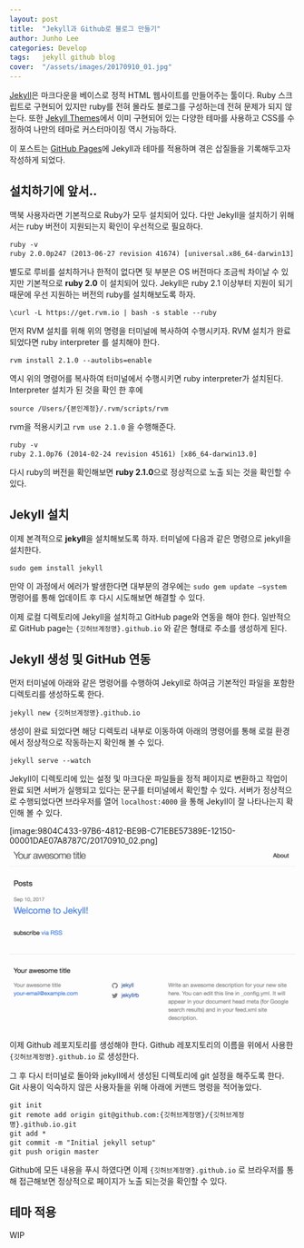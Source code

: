 ```yaml
---
layout: post
title:  "Jekyll과 Github로 블로그 만들기"
author: Junho Lee
categories: Develop
tags:	jekyll github blog
cover:  "/assets/images/20170910_01.jpg"
---
```


[Jekyll](http://jekyllrb.com)은 마크다운을 베이스로 정적 HTML 웹사이트를 만들어주는 툴이다. Ruby 스크립트로 구현되어 있지만 ruby를 전혀 몰라도 블로그를 구성하는데 전혀 문제가 되지 않는다. 또한 [Jekyll Themes](http://jekyllthemes.org)에서 이미 구현되어 있는 다양한 테마를 사용하고 CSS를 수정하여 나만의 테마로 커스터마이징 역시 가능하다.

이 포스트는 [GitHub Pages](https://pages.github.com)에 Jekyll과 테마를 적용하며 겪은 삽질들을 기록해두고자 작성하게 되었다.

## 설치하기에 앞서..
맥북 사용자라면 기본적으로 Ruby가 모두 설치되어 있다. 다만 Jekyll을 설치하기 위해서는 ruby 버전이 지원되는지 확인이 우선적으로 필요하다.

```
ruby -v
ruby 2.0.0p247 (2013-06-27 revision 41674) [universal.x86_64-darwin13]
```

별도로 루비를 설치하거나 한적이 없다면 뒷 부분은 OS 버전마다 조금씩 차이날 수 있지만 기본적으로 **ruby 2.0** 이 설치되어 있다. Jekyll은 ruby 2.1 이상부터 지원이 되기 때문에 우선 지원하는 버전의 ruby를 설치해보도록 하자.

```
\curl -L https://get.rvm.io | bash -s stable --ruby
```

먼저 RVM 설치를 위해 위의 명령을 터미널에 복사하여 수행시키자.
RVM 설치가 완료 되었다면 ruby interpreter 를 설치해야 한다.

```
rvm install 2.1.0 --autolibs=enable
```

역시 위의 명령어를 복사하여 터미널에서 수행시키면 ruby interpreter가 설치된다. Interpreter 설치가 된 것을 확인 한 후에 

```
source /Users/{본인계정}/.rvm/scripts/rvm
```

rvm을 적용시키고 `rvm use 2.1.0` 을 수행해준다.

```
ruby -v
ruby 2.1.0p76 (2014-02-24 revision 45161) [x86_64-darwin13.0]
```

다시 ruby의 버전을 확인해보면 **ruby 2.1.0**으로 정상적으로 노출 되는 것을 확인할 수 있다.

## Jekyll 설치
이제 본격적으로 **jekyll**을 설치해보도록 하자.
터미널에 다음과 같은 명령으로 jekyll을 설치한다.

```
sudo gem install jekyll
```

만약 이 과정에서 에러가 발생한다면 대부분의 경우에는 `sudo gem update —system` 명령어를 통해 업데이트 후 다시 시도해보면 해결할 수 있다.

이제 로컬 디렉토리에 Jekyll을 설치하고 GitHub page와 연동을 해야 한다. 일반적으로 GitHub page는 `{깃허브계정명}.github.io` 와 같은 형태로 주소를 생성하게 된다. 

## Jekyll 생성 및 GitHub 연동
먼저 터미널에 아래와 같은 명령어를 수행하여 Jekyll로 하여금 기본적인 파일을 포함한 디렉토리를 생성하도록 한다.

```
jekyll new {깃허브계정명}.github.io
```

생성이 완료 되었다면 해당 디렉토리 내부로 이동하여 아래의 명령어를 통해 로컬 환경에서 정상적으로 작동하는지 확인해 볼 수 있다.

```
jekyll serve --watch
```

Jekyll이 디렉토리에 있는 설정 및 마크다운 파일들을 정적 페이지로 변환하고 작업이 완료 되면 서버가 실행되고 있다는 문구를 터미널에서 확인할 수 있다. 서버가 정상적으로 수행되었다면 브라우저를 열어 `localhost:4000` 을 통해 Jekyll이 잘 나타나는지 확인해 볼 수 있다.

[image:9804C433-97B6-4812-BE9B-C71EBE57389E-12150-00001DAE07A8787C/20170910_02.png]
<img src="/assets/images/20170910_02.png" title="Localhost에서 작동하는 Jekyll">

이제 Github 레포지토리를 생성해야 한다. Github 레포지토리의 이름을 위에서 사용한 `{깃허브계정명}.github.io` 로 생성한다.

그 후 다시 터미널로 돌아와 jekyll에서 생성된 디렉토리에 git 설정을 해주도록 한다.
Git 사용이 익숙하지 않은 사용자들을 위해 아래에 커맨드 명령을 적어놓았다.

```
git init
git remote add origin git@github.com:{깃허브계정명}/{깃허브계정명}.github.io.git
git add *
git commit -m "Initial jekyll setup"
git push origin master
```

Github에 모든 내용을 푸시 하였다면 이제 `{깃허브계정명}.github.io` 로 브라우저를 통해 접근해보면 정상적으로 페이지가 노출 되는것을 확인할 수 있다.

## 테마 적용
WIP

[jekyll]:      http://jekyllrb.com
[jekyll-gh]:   https://github.com/jekyll/jekyll
[jekyll-help]: https://github.com/jekyll/jekyll-help
[highlight]:   https://highlightjs.org/
[lightbox]:    http://lokeshdhakar.com/projects/lightbox2/
[jekyll-archive]: https://github.com/jekyll/jekyll-archives
[liquid]: https://github.com/Shopify/liquid/wiki/Liquid-for-Designers

